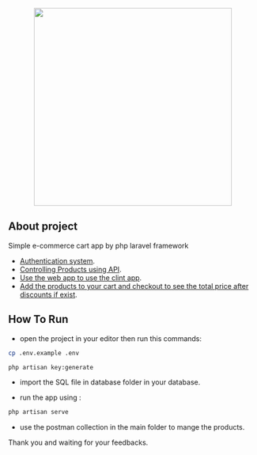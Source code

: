 <p align="center"><a href="https://laravel.com" target="_blank"><img src="https://upload.wikimedia.org/wikipedia/commons/thumb/d/df/Shopping_cart_icon.svg/1200px-Shopping_cart_icon.svg.png" width="400"></a></p>

## About project

Simple e-commerce cart app by php laravel framework

-   [Authentication system]().
-   [Controlling Products using API]().
-   [Use the web app to use the clint app]().
-   [Add the products to your cart and checkout to see the total price after discounts if exist]().

## How To Run

-   open the project in your editor then run this commands:

```bash
cp .env.example .env
```

```bash
php artisan key:generate
```

-   import the SQL file in database folder in your database.

-   run the app using :

```bash
php artisan serve
```

-   use the postman collection in the main folder to mange the products.

Thank you and waiting for your feedbacks.

